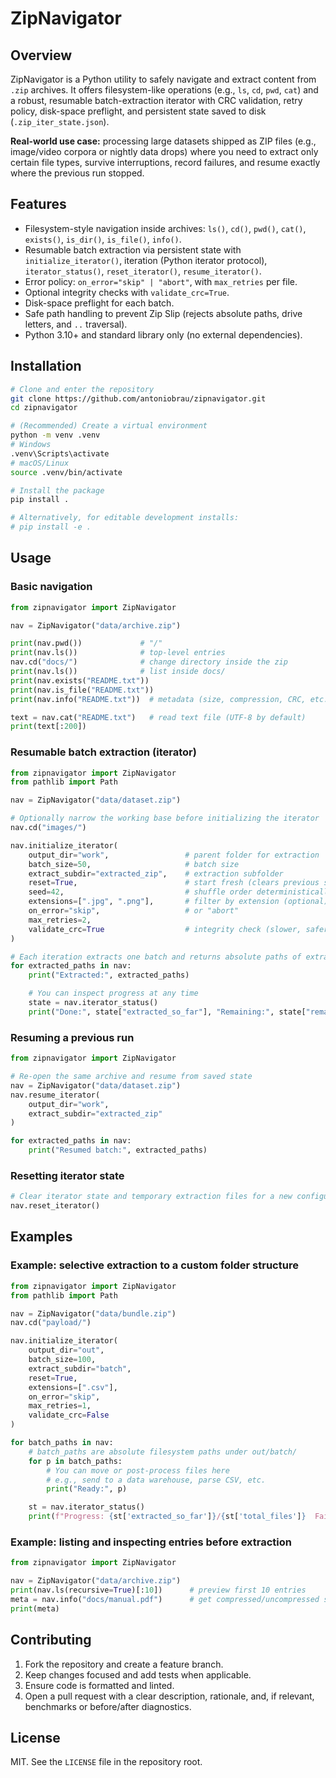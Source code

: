 # ZipNavigator

## Overview

ZipNavigator is a Python utility to safely navigate and extract content from `.zip` archives. It offers filesystem-like operations (e.g., `ls`, `cd`, `pwd`, `cat`) and a robust, resumable batch-extraction iterator with CRC validation, retry policy, disk-space preflight, and persistent state saved to disk (`.zip_iter_state.json`).

**Real-world use case:** processing large datasets shipped as ZIP files (e.g., image/video corpora or nightly data drops) where you need to extract only certain file types, survive interruptions, record failures, and resume exactly where the previous run stopped.

## Features

* Filesystem-style navigation inside archives: `ls()`, `cd()`, `pwd()`, `cat()`, `exists()`, `is_dir()`, `is_file()`, `info()`.
* Resumable batch extraction via persistent state with `initialize_iterator()`, iteration (Python iterator protocol), `iterator_status()`, `reset_iterator()`, `resume_iterator()`.
* Error policy: `on_error="skip" | "abort"`, with `max_retries` per file.
* Optional integrity checks with `validate_crc=True`.
* Disk-space preflight for each batch.
* Safe path handling to prevent Zip Slip (rejects absolute paths, drive letters, and `..` traversal).
* Python 3.10+ and standard library only (no external dependencies).

## Installation

```bash
# Clone and enter the repository
git clone https://github.com/antoniobrau/zipnavigator.git
cd zipnavigator

# (Recommended) Create a virtual environment
python -m venv .venv
# Windows
.venv\Scripts\activate
# macOS/Linux
source .venv/bin/activate

# Install the package
pip install .

# Alternatively, for editable development installs:
# pip install -e .
```

## Usage

### Basic navigation

```python
from zipnavigator import ZipNavigator

nav = ZipNavigator("data/archive.zip")

print(nav.pwd())             # "/"
print(nav.ls())              # top-level entries
nav.cd("docs/")              # change directory inside the zip
print(nav.ls())              # list inside docs/
print(nav.exists("README.txt"))
print(nav.is_file("README.txt"))
print(nav.info("README.txt"))  # metadata (size, compression, CRC, etc.)

text = nav.cat("README.txt")   # read text file (UTF-8 by default)
print(text[:200])
```

### Resumable batch extraction (iterator)

```python
from zipnavigator import ZipNavigator
from pathlib import Path

nav = ZipNavigator("data/dataset.zip")

# Optionally narrow the working base before initializing the iterator
nav.cd("images/")

nav.initialize_iterator(
    output_dir="work",                 # parent folder for extraction
    batch_size=50,                     # batch size
    extract_subdir="extracted_zip",    # extraction subfolder
    reset=True,                        # start fresh (clears previous state for this run)
    seed=42,                           # shuffle order deterministically
    extensions=[".jpg", ".png"],       # filter by extension (optional)
    on_error="skip",                   # or "abort"
    max_retries=2,
    validate_crc=True                  # integrity check (slower, safer)
)

# Each iteration extracts one batch and returns absolute paths of extracted files
for extracted_paths in nav:
    print("Extracted:", extracted_paths)

    # You can inspect progress at any time
    state = nav.iterator_status()
    print("Done:", state["extracted_so_far"], "Remaining:", state["remaining"])
```

### Resuming a previous run

```python
from zipnavigator import ZipNavigator

# Re-open the same archive and resume from saved state
nav = ZipNavigator("data/dataset.zip")
nav.resume_iterator(
    output_dir="work",
    extract_subdir="extracted_zip"
)

for extracted_paths in nav:
    print("Resumed batch:", extracted_paths)
```

### Resetting iterator state

```python
# Clear iterator state and temporary extraction files for a new configuration/run
nav.reset_iterator()
```

## Examples

### Example: selective extraction to a custom folder structure

```python
from zipnavigator import ZipNavigator
from pathlib import Path

nav = ZipNavigator("data/bundle.zip")
nav.cd("payload/")

nav.initialize_iterator(
    output_dir="out",
    batch_size=100,
    extract_subdir="batch",
    reset=True,
    extensions=[".csv"],
    on_error="skip",
    max_retries=1,
    validate_crc=False
)

for batch_paths in nav:
    # batch_paths are absolute filesystem paths under out/batch/
    for p in batch_paths:
        # You can move or post-process files here
        # e.g., send to a data warehouse, parse CSV, etc.
        print("Ready:", p)

    st = nav.iterator_status()
    print(f"Progress: {st['extracted_so_far']}/{st['total_files']}  Failed so far: {st['failed_so_far']}")
```

### Example: listing and inspecting entries before extraction

```python
from zipnavigator import ZipNavigator

nav = ZipNavigator("data/archive.zip")
print(nav.ls(recursive=True)[:10])      # preview first 10 entries
meta = nav.info("docs/manual.pdf")      # get compressed/uncompressed sizes, CRC, compression type
print(meta)
```

## Contributing

1. Fork the repository and create a feature branch.
2. Keep changes focused and add tests when applicable.
3. Ensure code is formatted and linted.
4. Open a pull request with a clear description, rationale, and, if relevant, benchmarks or before/after diagnostics.

## License

MIT. See the `LICENSE` file in the repository root.
